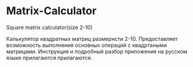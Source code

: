 # Matrix-Calculator
Square matrix calculator(size 2-10)

Калькулятор квадратных матриц размернсти 2-10. 
Предоставляет возможность выполнения основных операций с квадртаными матрицами.
Инструкция и подробный разбор приложения на русском языке прилагаются прилагаются.
